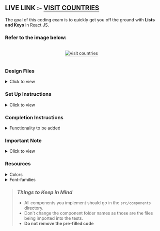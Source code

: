 ## LIVE LINK :- <a href='https://prashcountryv.ccbp.tech/'>VISIT COUNTRIES</a>

The goal of this coding exam is to quickly get you off the ground with **Lists and Keys** in React JS.

### Refer to the image below:

<br/>
<div style="text-align: center;">
    <img src="https://assets.ccbp.in/frontend/content/react-js/visit-countries-output.gif" alt="visit countries" style="max-width:70%;box-shadow:0 2.8px 2.2px rgba(0, 0, 0, 0.12)">
</div>
<br/>

### Design Files

<details>
<summary>Click to view</summary>

- [Medium (Size >= 768px), Large (Size >= 992px) and Extra Large (Size >= 1200px)](https://assets.ccbp.in/frontend/content/react-js/visit-countries-lg-output.png)
- [Medium (Size >= 768px), Large (Size >= 992px) and Extra Large (Size >= 1200px) - No Visited Countries View](https://assets.ccbp.in/frontend/content/react-js/visit-countries-no-visited-countries-lg-output.png)

</details>

### Set Up Instructions

<details>
<summary>Click to view</summary>

- Download dependencies by running `npm install`
- Start up the app using `npm start`

</details>

### Completion Instructions

<details>
<summary>Functionality to be added</summary>
<br/>

The app must have the following functionalities

- Initially, the list of given countries should be displayed.
  - If the country is not visited, it should be displayed with the **Visit** button.
  - If the country is visited, it should be displayed with the text **Visited** and also should be displayed in the visited countries.
- When a **Visit** button of the country is clicked,
  - The country should be added in the visited countries.
  - The **Visit** button of a respective country should be replaced with the text **Visited**.
- When a **Remove** button in one of the visited countries is clicked,
  - The respective visited country should be removed from the visited countries.
  - The **Visited** text of a respective visited country should be replaced with a **Visit** button.
- When all the visited countries are removed, then [No Visited Countries View](https://assets.ccbp.in/frontend/content/react-js/visit-countries-no-visited-countries-lg-output.png) should be displayed.
- The `App` component consists of the `initialCountriesList`. It consists of a list of countries with the following properties in each country object.

  |    key    | DataType |
  | :-------: | :------: |
  |    id     |  String  |
  |   name    |  String  |
  | imageUrl  |  String  |
  | isVisited | Boolean  |

</details>

### Important Note

<details>
<summary>Click to view</summary>

<br/>

**The following instruction is required for the tests to pass**

- The image of each visited country should have the `alt` attribute value as **thumbnail**.

</details>

### Resources

<details>
<summary>Colors</summary>

<br/>

<div style="background-color: #161624; width: 150px; padding: 10px; color: white">Hex: #161624</div>
<div style="background-color: #f8fafc; width: 150px; padding: 10px; color: black">Hex: #f8fafc</div>
<div style="background-color: #334155; width: 150px; padding: 10px; color: white">Hex: #334155</div>
<div style="background-color: #1f1f2f; width: 150px; padding: 10px; color: white">Hex: #1f1f2f</div>
<div style="background-color: #f1f5f9; width: 150px; padding: 10px; color: black">Hex: #f1f5f9</div>
<div style="background-color: #ffffff; width: 150px; padding: 10px; color: black">Hex: #ffffff</div>
<div style="background-color: #3b82f6; width: 150px; padding: 10px; color: black">Hex: #3b82f6</div>
<div style="background-color: #94a3b8; width: 150px; padding: 10px; color: white">Hex: #94a3b8</div>
<div style="background-color: #cbd5e1; width: 150px; padding: 10px; color: black">Hex: #cbd5e1</div>

</details>

<details>
<summary>Font-families</summary>

- Roboto

</details>

> ### _Things to Keep in Mind_
>
> - All components you implement should go in the `src/components` directory.
> - Don't change the component folder names as those are the files being imported into the tests.
> - **Do not remove the pre-filled code**

